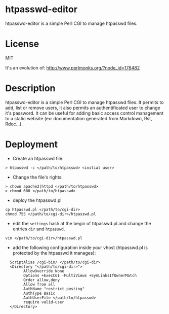 htpasswd-editor
===============

htpasswd-editor is a simple Perl CGI to manage htpasswd files.

License
=======

MIT

It's an evolution of: http://www.perlmonks.org/?node_id=178482

Description
===========

htpasswd-editor is a simple Perl CGI to manage htpasswd files. It permits to add, list or remove users, 
it also permits an authentificated user to change it's password. It can be useful for adding basic access 
control management to a static website (ex: documentation generated from Markdown, Rst, Rdoc...).

Deployment
==========

* Create an htpasswd file:
```
> htpasswd -c </path/to/htpasswd> <initial user>
```

* Change the file's rights:
```
> chown apache2|httpd </path/to/htpasswd>
> chmod 600 </path/to/htpasswd>
```

* deploy the htpasswd.pl
```
cp htpasswd.pl </path/to/cgi-dir>
chmod 755 </path/to/cgi-dir>/htpasswd.pl
```

* edit the ```settings``` hash at the begin of htpasswd.pl and change the entries ```dir``` and ```htpasswd```.
```
vim </path/to/cgi-dir>/htpasswd.pl
```

* add the following configuration inside your vhost (htpasswd.pl is protected by the htpasswd it manages):
```
  ScriptAlias /cgi-bin/ </path/to/cgi-dir>
  <Directory "</path/to/cgi-dir>">
        AllowOverride None
        Options +ExecCGI -MultiViews +SymLinksIfOwnerMatch
        Order allow,deny
        Allow from all
        AuthName "restrict posting"
        AuthType Basic
        AuthUserFile </path/to/htpasswd>
        require valid-user
  </Directory>
```
